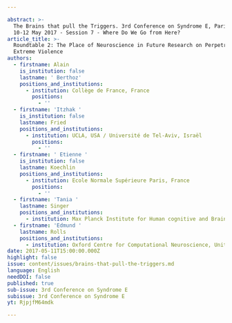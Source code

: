 ```yaml
---

abstract: >-
  The Brains that pull the Triggers. 3rd Conference on Syndrome E, Paris IAS,
  10-12 May 2017 - Session 7 - Where Do We Go from Here?
article_title: >-
  Roundtable 2: The Place of Neuroscience in Future Research on Perpetrators of
  Extreme Violence
authors:
  - firstname: Alain
    is_institution: false
    lastname: ' Berthoz'
    positions_and_institutions:
      - institution: Collège de France, France
        positions:
          - ''
  - firstname: 'Itzhak '
    is_institution: false
    lastname: Fried
    positions_and_institutions:
      - institution: UCLA, USA / Université de Tel-Aviv, Israël
        positions:
          - ''
  - firstname: ' Etienne '
    is_institution: false
    lastname: Koechlin
    positions_and_institutions:
      - institution: Ecole Normale Supérieure Paris, France
        positions:
          - ''
  - firstname: 'Tania '
    lastname: Singer
    positions_and_institutions:
      - institution: Max Planck Institute for Human cognitive and Brain Sciences, Germany
  - firstname: 'Edmund '
    lastname: Rolls
    positions_and_institutions:
      - institution: Oxford Centre for Computational Neuroscience, United Kingdom
date: 2017-05-11T15:00:00.000Z
highlight: false
issue: content/issues/brains-that-pull-the-triggers.md
language: English
needDOI: false
published: true
sub-issue: 3rd Conference on Syndrome E
subissue: 3rd Conference on Syndrome E
yt: RjpjfM64mdk

---
```



<Youtube yt="RjpjfM64mdk" caption="Roundtable 2: The Place of Neuroscience in Future Research on Perpetrators of Extreme Violence"></Youtube>